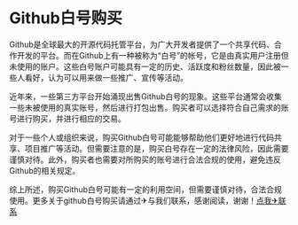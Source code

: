 # Github白号购买

Github是全球最大的开源代码托管平台，为广大开发者提供了一个共享代码、合作开发的平台。而在Github上有一种被称为“白号”的帐号，它是由真实用户注册但未使用的账户。这些白号账户可能具有一定的历史、活跃度和粉丝数量，因此被一些人看好，认为可以用来做一些推广、宣传等活动。

近年来，一些第三方平台开始涌现出售Github白号的现象。这些平台通常会收集一些未被使用的真实账号，然后进行打包出售。购买者可以选择符合自己需求的账号进行购买，并进行相应的交易。

对于一些个人或组织来说，购买Github白号可能能够帮助他们更好地进行代码共享、项目推广等活动。但需要注意的是，购买白号存在一定的法律风险，因此需要谨慎对待。此外，购买者也需要对所购买的账号进行合法合规的使用，避免违反Github的相关规定。

综上所述，购买Github白号可能有一定的利用空间，但需要谨慎对待，合法合规使用。更多关于github白号购买请通过✈与我们联系，感谢阅读，谢谢！[点我✈联系](https://www.k02.cc)